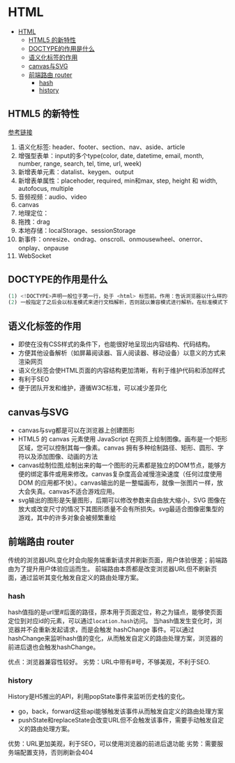 # HTML

- [HTML](#html)
  - [HTML5 的新特性](#html5-的新特性)
  - [DOCTYPE的作用是什么](#doctype的作用是什么)
  - [语义化标签的作用](#语义化标签的作用)
  - [canvas与SVG](#canvas与svg)
  - [前端路由 router](#前端路由-router)
    - [hash](#hash)
    - [history](#history)

## HTML5 的新特性

[参考链接](https://www.cnblogs.com/ainyi/p/9777841.html)

1. 语义化标签: header、footer、section、nav、aside、article
2. 增强型表单：input的多个type(color, date, datetime, email, month, number, range, search, tel, time, url, week)
3. 新增表单元素：datalist、keygen、output
4. 新增表单属性：placehoder, required, min和max, step, height 和 width, autofocus, multiple
5. 音频视频：audio、video
6. canvas
7. 地理定位：
8. 拖拽：drag
9. 本地存储：localStorage、sessionStorage
10. 新事件：onresize、ondrag、onscroll、onmousewheel、onerror、onplay、onpause
11. WebSocket

## DOCTYPE的作用是什么

```js
(1) <!DOCTYPE>声明一般位于第一行，处于 <html> 标签前。作用：告诉浏览器以什么样的模式来解析文档。DOCTYPE 不存在或格式不正确会导致文档以兼容模式呈现。
(2) 一般指定了之后会以标准模式来进行文档解析，否则就以兼容模式进行解析。在标准模式下，浏览器的解析规则都是按照最新的标准进行解析的;在兼容模式下，浏览器会以向后兼容的方式来模拟老式浏览器的行为，以保证一些老的网站的正确访问。
```

## 语义化标签的作用

- 即使在没有CSS样式的条件下，也能很好地呈现出内容结构、代码结构。
- 方便其他设备解析（如屏幕阅读器、盲人阅读器、移动设备）以意义的方式来渲染网页
- 语义化标签会使HTML页面的内容结构更加清晰，有利于维护代码和添加样式
- 有利于SEO
- 便于团队开发和维护，遵循W3C标准，可以减少差异化

## canvas与SVG

- canvas与svg都是可以在浏览器上创建图形
- HTML5 的 canvas 元素使用 JavaScript 在网页上绘制图像。画布是一个矩形区域，您可以控制其每一像素。canvas 拥有多种绘制路径、矩形、圆形、字符以及添加图像、动画的方法
- canvas绘制位图,绘制出来的每一个图形的元素都是独立的DOM节点，能够方便的绑定事件或用来修改。canvas复杂度高会减慢渲染速度（任何过度使用 DOM 的应用都不快）。canvas输出的是一整幅画布，就像一张图片一样，放大会失真。canvas不适合游戏应用。
- svg输出的图形是矢量图形，后期可以修改参数来自由放大缩小，SVG 图像在放大或改变尺寸的情况下其图形质量不会有所损失。svg最适合图像密集型的游戏，其中的许多对象会被频繁重绘

## 前端路由 router
传统的浏览器URL变化时会向服务端重新请求并刷新页面，用户体验很差；前端路由为了提升用户体验应运而生。
前端路由本质都是改变浏览器URL但不刷新页面，通过监听其变化触发自定义的路由处理方案。

### hash
hash值指的是url里#后面的路径，原本用于页面定位，称之为锚点，能够使页面定位到对应id的元素，可以通过`location.hash`访问。
当hash值发生变化时，浏览器并不会重新发起请求，而是会触发 hashChange 事件。可以通过hashChange来监听hash值的变化，从而触发自定义的路由处理方案，浏览器的前进后退也会触发hashChange。

优点：浏览器兼容性较好。
劣势：URL中带有#号，不够美观，不利于SEO.

### history
History是H5推出的API，利用popState事件来监听历史栈的变化。
- go，back，forward这些api能够触发该事件从而触发自定义的路由处理方案
- pushState和replaceState会改变URL但不会触发该事件，需要手动触发自定义的路由处理方案。

优势：URL更加美观，利于SEO，可以使用浏览器的前进后退功能
劣势：需要服务端配置支持，否则刷新会404
